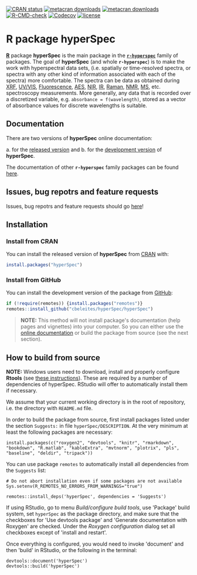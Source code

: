 
<!-- badges: start -->
[![CRAN status](https://www.r-pkg.org/badges/version-last-release/hyperSpec)](https://cran.r-project.org/package=hyperSpec)
[![metacran downloads](https://cranlogs.r-pkg.org/badges/grand-total/hyperSpec)](https://cran.r-project.org/package=hyperSpec)
[![metacran downloads](https://cranlogs.r-pkg.org/badges/hyperSpec)](https://cran.r-project.org/package=hyperSpec)
[![R-CMD-check](https://github.com/cbeleites/hyperSpec/workflows/R-CMD-check/badge.svg?branch=develop)](https://github.com/cbeleites/hyperSpec/actions)
[![Codecov](https://codecov.io/gh/cbeleites/hyperSpec/branch/develop/graph/badge.svg)](https://codecov.io/gh/cbeleites/hyperSpec?branch=develop)
[![license](https://img.shields.io/badge/license-GPL--3-blue.svg)](https://www.gnu.org/licenses/gpl-3.0.en.html)
<!-- badges: end -->

<!-- ---------------------------------------------------------------------- -->


# R package **hyperSpec**

[**R**](https://www.r-project.org/) package **hyperSpec** is the main package in the [**`r-hyperspec`**](https://r-hyperspec.github.io/) family of packages.
The goal of **hyperSpec** (and whole **`r-hyperspec`**) is to make the work with hyperspectral data sets, (i.e. spatially or time-resolved spectra, or spectra with any other kind of information associated with each of the spectra) more comfortable.
The spectra can be data as obtained during 
[XRF](https://en.wikipedia.org/wiki/X-ray_fluorescence),
[UV/VIS](https://en.wikipedia.org/wiki/Ultraviolet%E2%80%93visible_spectroscopy), 
[Fluorescence](https://en.wikipedia.org/wiki/Fluorescence_spectroscopy),
[AES](https://en.wikipedia.org/wiki/Auger_electron_spectroscopy),
[NIR](https://en.wikipedia.org/wiki/Near-infrared_spectroscopy),
[IR](https://en.wikipedia.org/wiki/Infrared_spectroscopy), 
[Raman](https://en.wikipedia.org/wiki/Raman_spectroscopy), 
[NMR](https://en.wikipedia.org/wiki/Nuclear_magnetic_resonance_spectroscopy), 
[MS](https://en.wikipedia.org/wiki/Mass_spectrometry),
etc. spectroscopy measurements.
More generally, any data that is recorded over a discretized variable, e.g. `absorbance = f(wavelength)`, stored as a vector of absorbance values for discrete wavelengths is suitable.


<!-- ---------------------------------------------------------------------- -->

## Documentation

There are two versions of **hyperSpec** online documentation:

a. for the [released version](https://cbeleites.github.io/hyperSpec/) and
b. for the [development version](https://cbeleites.github.io/hyperSpec/dev/) of **hyperSpec**.

The documentation of other **`r-hyperspec`** family packages can be found [here](https://r-hyperspec.github.io/).

<!-- ---------------------------------------------------------------------- -->

## Issues, bug repotrs and feature requests

Issues, bug repotrs and feature requests should go [here](https://github.com/cbeleites/hyperSpec/issues)!
<!-- ---------------------------------------------------------------------- -->

## Installation

### Install from CRAN

You can install the released version of **hyperSpec** from [CRAN](https://cran.r-project.org/package=hyperSpec) with:

```r
install.packages("hyperSpec")
```

### Install from GitHub

You can install the development version of the package from [GitHub](https://github.com/cbeleites/hyperSpec):

```r 
if (!require(remotes)) {install.packages("remotes")}
remotes::install_github("cbeleites/hyperSpec/hyperSpec")
```

> **NOTE:** 
> This method will not install package's documentation (help pages and vignettes) into your computer.
> So you can either use the [online documentation](https://cbeleites.github.io/hyperSpec/dev/) or build the package from source (see the next section).


## How to build from source

**NOTE:** Windows users need to download, install and properly configure **Rtools** (see [these instructions](https://cran.r-project.org/bin/windows/Rtools/)). These are required by a number of dependencies of hyperSpec. RStudio will offer to automatically install them if necessary.

We assume that your current working directory is in the root of repository, i.e. the directory with `README.md` file.

In order to build the package from source, first install packages listed under the section `Suggests:` in file `hyperSpec/DESCRIPTION`. At the very minimum at least the following packages are necessary:

```
install.packages(c("roxygen2", "devtools", "knitr", "rmarkdown", "bookdown", "R.matlab", "kableExtra", "mvtnorm", "plotrix", "pls", "baseline", "deldir", "tripack"))
```

You can use package `remotes` to automatically install all dependencies from the `Suggests` list:

```
# Do not abort installation even if some packages are not available
Sys.setenv(R_REMOTES_NO_ERRORS_FROM_WARNINGS="true")

remotes::install_deps('hyperSpec', dependencies = 'Suggests')
```

If using RStudio, go to menu *Build/configure build tools*, use 'Package' build system, set `hyperSpec` as the package directory, and make sure that the checkboxes for 'Use devtools package' and 'Generate documentation with Roxygen' are checked. Under the *Roxygen configuration* dialog set all checkboxes except of 'install and restart'.

Once everything is configured, you would need to invoke 'document' and then 'build' in RStudio, or the following in the terminal:

```
devtools::document('hyperSpec')
devtools::build('hyperSpec')
```
